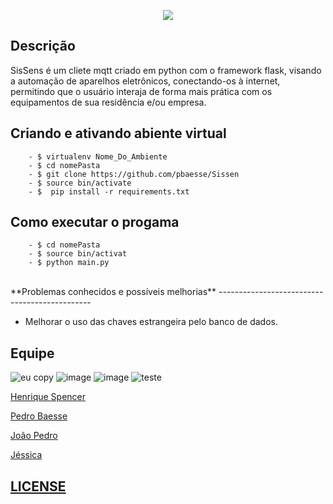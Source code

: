  
 <p align="center"> 
 <img src="https://user-images.githubusercontent.com/19451652/32145284-6ef08954-bca4-11e7-8a40-477851132390.png"> 
 <p/>  
 
 
**Descrição** 
------------------ 
SisSens é um cliete mqtt criado em python com o framework flask, visando a automação de aparelhos eletrônicos, conectando-os à internet, permitindo que o usuário interaja de forma mais prática com os equipamentos de sua residência e/ou empresa. 
 
  ## Criando e ativando abiente virtual 
        - $ virtualenv Nome_Do_Ambiente  
        - $ cd nomePasta
        - $ git clone https://github.com/pbaesse/Sissen  
        - $ source bin/activate
        - $  pip install -r requirements.txt 
  
   ## Como executar o progama
        - $ cd nomePasta
        - $ source bin/activat
        - $ python main.py
<br/>
**Problemas conhecidos e possíveis melhorias** 
---------------------------------------------- 
 
- Melhorar o uso das chaves estrangeira pelo banco de dados. 

 
## Equipe 
![eu copy](https://user-images.githubusercontent.com/19451652/30993612-2d93c5f6-a486-11e7-93ad-282acad1fb00.jpg) 
![image](https://user-images.githubusercontent.com/19451652/32110732-a883b50c-bb0e-11e7-900b-a198478c4ca6.png) 
![image](https://user-images.githubusercontent.com/19451652/32110626-59cf2432-bb0e-11e7-859a-1938fbe62ff8.png) 
![teste](https://user-images.githubusercontent.com/19451652/30993633-3b64298c-a486-11e7-9c57-3bb67943e92e.jpg) 
<br /> 
  
<a href="https://github.com/henriqueSpencer">Henrique Spencer</a> 
 
<a href="https://github.com/pbaesse">Pedro Baesse</a>       
 
<a href="https://github.com/JoaoPedroSantosAlves">João Pedro</a> 
 
<a href="https://github.com/jessicakaroline">Jéssica</a> 
 
## [LICENSE](https://github.com/henriqueSpencer/Sissens/blob/master/LICENSE) 
